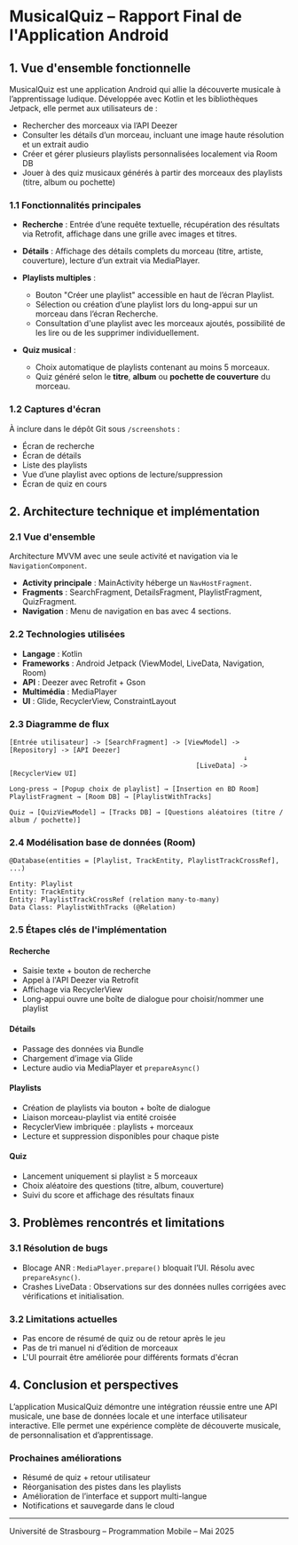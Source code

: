# MusicalQuiz – Rapport Final de l'Application Android

## 1. Vue d'ensemble fonctionnelle

MusicalQuiz est une application Android qui allie la découverte musicale à l’apprentissage ludique. Développée avec Kotlin et les bibliothèques Jetpack, elle permet aux utilisateurs de :

* Rechercher des morceaux via l’API Deezer
* Consulter les détails d’un morceau, incluant une image haute résolution et un extrait audio
* Créer et gérer plusieurs playlists personnalisées localement via Room DB
* Jouer à des quiz musicaux générés à partir des morceaux des playlists (titre, album ou pochette)

### 1.1 Fonctionnalités principales

* **Recherche** : Entrée d’une requête textuelle, récupération des résultats via Retrofit, affichage dans une grille avec images et titres.
* **Détails** : Affichage des détails complets du morceau (titre, artiste, couverture), lecture d’un extrait via MediaPlayer.
* **Playlists multiples** :

  * Bouton "Créer une playlist" accessible en haut de l’écran Playlist.
  * Sélection ou création d’une playlist lors du long-appui sur un morceau dans l’écran Recherche.
  * Consultation d'une playlist avec les morceaux ajoutés, possibilité de les lire ou de les supprimer individuellement.
* **Quiz musical** :

  * Choix automatique de playlists contenant au moins 5 morceaux.
  * Quiz généré selon le **titre**, **album** ou **pochette de couverture** du morceau.

### 1.2 Captures d'écran

À inclure dans le dépôt Git sous `/screenshots` :

* Écran de recherche
* Écran de détails
* Liste des playlists
* Vue d’une playlist avec options de lecture/suppression
* Écran de quiz en cours

## 2. Architecture technique et implémentation

### 2.1 Vue d'ensemble

Architecture MVVM avec une seule activité et navigation via le `NavigationComponent`.

* **Activity principale** : MainActivity héberge un `NavHostFragment`.
* **Fragments** : SearchFragment, DetailsFragment, PlaylistFragment, QuizFragment.
* **Navigation** : Menu de navigation en bas avec 4 sections.

### 2.2 Technologies utilisées

* **Langage** : Kotlin
* **Frameworks** : Android Jetpack (ViewModel, LiveData, Navigation, Room)
* **API** : Deezer avec Retrofit + Gson
* **Multimédia** : MediaPlayer
* **UI** : Glide, RecyclerView, ConstraintLayout

### 2.3 Diagramme de flux

```
[Entrée utilisateur] -> [SearchFragment] -> [ViewModel] -> [Repository] -> [API Deezer]
                                                           ↓
                                               [LiveData] -> [RecyclerView UI]

Long-press → [Popup choix de playlist] → [Insertion en BD Room]
PlaylistFragment → [Room DB] → [PlaylistWithTracks]

Quiz → [QuizViewModel] → [Tracks DB] → [Questions aléatoires (titre / album / pochette)]
```

### 2.4 Modélisation base de données (Room)

```plaintext
@Database(entities = [Playlist, TrackEntity, PlaylistTrackCrossRef], ...)

Entity: Playlist
Entity: TrackEntity
Entity: PlaylistTrackCrossRef (relation many-to-many)
Data Class: PlaylistWithTracks (@Relation)
```

### 2.5 Étapes clés de l'implémentation

#### Recherche

* Saisie texte + bouton de recherche
* Appel à l'API Deezer via Retrofit
* Affichage via RecyclerView
* Long-appui ouvre une boîte de dialogue pour choisir/nommer une playlist

#### Détails

* Passage des données via Bundle
* Chargement d’image via Glide
* Lecture audio via MediaPlayer et `prepareAsync()`

#### Playlists

* Création de playlists via bouton + boîte de dialogue
* Liaison morceau-playlist via entité croisée
* RecyclerView imbriquée : playlists + morceaux
* Lecture et suppression disponibles pour chaque piste

#### Quiz

* Lancement uniquement si playlist ≥ 5 morceaux
* Choix aléatoire des questions (titre, album, couverture)
* Suivi du score et affichage des résultats finaux

## 3. Problèmes rencontrés et limitations

### 3.1 Résolution de bugs

* Blocage ANR : `MediaPlayer.prepare()` bloquait l’UI. Résolu avec `prepareAsync()`.
* Crashes LiveData : Observations sur des données nulles corrigées avec vérifications et initialisation.

### 3.2 Limitations actuelles

* Pas encore de résumé de quiz ou de retour après le jeu
* Pas de tri manuel ni d’édition de morceaux
* L'UI pourrait être améliorée pour différents formats d'écran

## 4. Conclusion et perspectives

L’application MusicalQuiz démontre une intégration réussie entre une API musicale, une base de données locale et une interface utilisateur interactive. Elle permet une expérience complète de découverte musicale, de personnalisation et d’apprentissage.

### Prochaines améliorations

* Résumé de quiz + retour utilisateur
* Réorganisation des pistes dans les playlists
* Amélioration de l’interface et support multi-langue
* Notifications et sauvegarde dans le cloud

---
Université de Strasbourg – Programmation Mobile – Mai 2025
